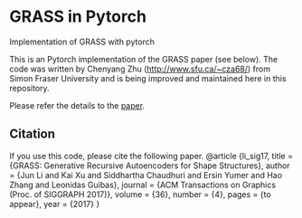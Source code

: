 # GRASS in Pytorch
Implementation of GRASS with pytorch

This is an Pytorch implementation of the GRASS paper (see below). The code was written by Chenyang Zhu (http://www.sfu.ca/~cza68/) from Simon Fraser University and is being improved and maintained here in this repository.

Please refer the details to the [paper](http://kevinkaixu.net/projects/grass.html).

## Citation
If you use this code, please cite the following paper.
	@article {li_sig17,
		title = {GRASS: Generative Recursive Autoencoders for Shape Structures},
		author = {Jun Li and Kai Xu and Siddhartha Chaudhuri and Ersin Yumer and Hao Zhang and Leonidas Guibas},
		journal = {ACM Transactions on Graphics (Proc. of SIGGRAPH 2017)},
		volume = {36},
		number = {4},
		pages = {to appear},
        year = {2017}
    }
